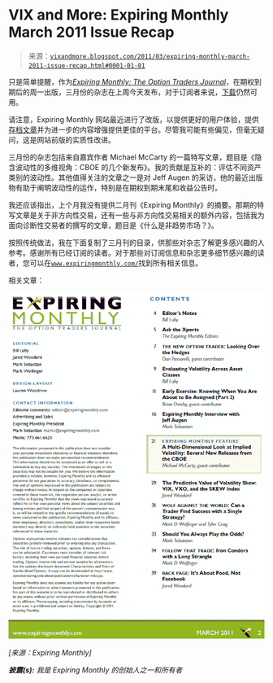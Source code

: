 <!--yml

category: 未分类

date: 2024-05-18 16:52:54

-->

# VIX and More: Expiring Monthly March 2011 Issue Recap

> 来源：[`vixandmore.blogspot.com/2011/03/expiring-monthly-march-2011-issue-recap.html#0001-01-01`](http://vixandmore.blogspot.com/2011/03/expiring-monthly-march-2011-issue-recap.html#0001-01-01)

只是简单提醒，作为[*Expiring Monthly: The Option Traders Journal*](http://www.expiringmonthly.com/)，在期权到期后的周一出版，三月份的杂志在上周今天发布，对于订阅者来说，[下载](https://www.expiringmonthly.com/customer/account/login/)仍然可用。

请注意，Expiring Monthly 网站最近进行了改版，以提供更好的用户体验，提供[存档文章](http://www.expiringmonthly.com/archives.html)并为进一步的内容增强提供更佳的平台。尽管我可能有些偏见，但毫无疑问，这是网站前版的实质性改进。

三月份的杂志包括来自嘉宾作者 Michael McCarty 的一篇特写文章，题目是《隐含波动性的多维视角：CBOE 的几个新发布》。我的贡献是互补的：评估不同资产类别的波动性。其他值得关注的文章之一是对 Jeff Augen 的采访，他的最近出版物有助于阐明波动性的运作，特别是在期权到期末尾和收益公告时。

我还应该指出，上个月我没有提供二月刊《Expiring Monthly》的摘要。那期的特写文章是关于非方向性交易，还有一些与非方向性交易相关的额外内容，包括我为面向诊断性交易者的撰写的文章，题目是《什么是非趋势市场？》。

按照传统做法，我在下面复制了三月刊的目录，供那些对杂志了解更多感兴趣的人参考。感谢所有已经订阅的读者。对于那些对订阅信息和杂志更多细节感兴趣的读者，您可以在[`www.expiringmonthly.com/`](http://www.expiringmonthly.com/)找到所有相关信息。

相关文章：

![](img/3bf5f83c986b773859d3075eab5ad2b8.png)

*[来源：Expiring Monthly]*

***披露(s):*** *我是 Expiring Monthly 的创始人之一和所有者*
